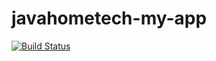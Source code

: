 # javahometech-my-app
[![Build Status](https://dev.azure.com/macloudops/AgileProject/_apis/build/status%2FAgileProject-Maven-CI?branchName=master)](https://dev.azure.com/macloudops/AgileProject/_build/latest?definitionId=4&branchName=master)
